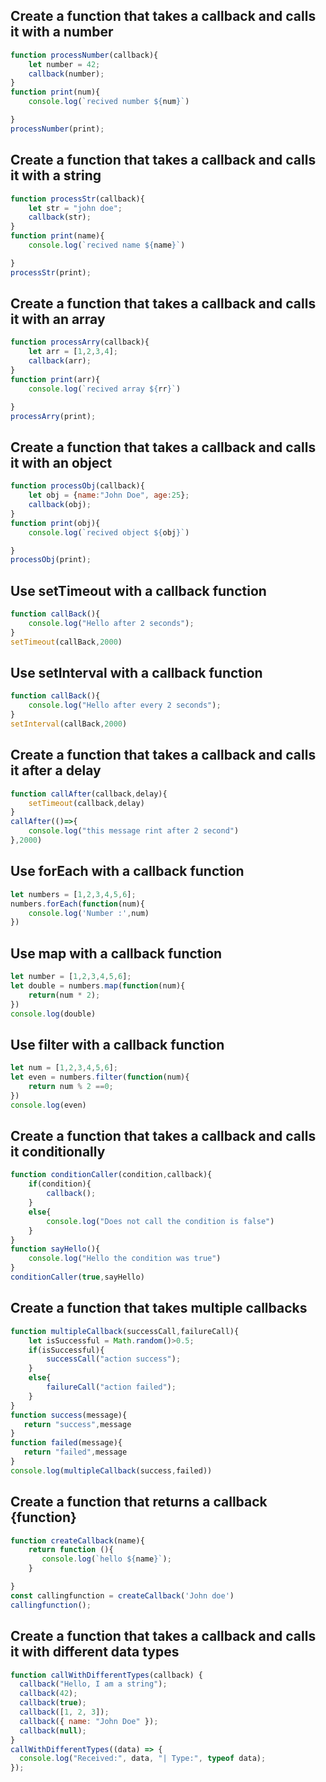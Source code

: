 ## Create a function that takes a callback and calls it with a number

```js
function processNumber(callback){
    let number = 42;
    callback(number);
}
function print(num){
    console.log(`recived number ${num}`)

}
processNumber(print);
```

## Create a function that takes a callback and calls it with a string

```js
function processStr(callback){
    let str = "john doe";
    callback(str);
}
function print(name){
    console.log(`recived name ${name}`)

}
processStr(print);
```

## Create a function that takes a callback and calls it with an array

```js
function processArry(callback){
    let arr = [1,2,3,4];
    callback(arr);
}
function print(arr){
    console.log(`recived array ${rr}`)

}
processArry(print);
```

## Create a function that takes a callback and calls it with an object

```js
function processObj(callback){
    let obj = {name:"John Doe", age:25};
    callback(obj);
}
function print(obj){
    console.log(`recived object ${obj}`)

}
processObj(print);
```

## Use setTimeout with a callback function

```js
function callBack(){
    console.log("Hello after 2 seconds");
}
setTimeout(callBack,2000)
```

## Use setInterval with a callback function

```js
function callBack(){
    console.log("Hello after every 2 seconds");
}
setInterval(callBack,2000)
```

## Create a function that takes a callback and calls it after a delay

```js
function callAfter(callback,delay){
    setTimeout(callback,delay)
}
callAfter(()=>{
    console.log("this message rint after 2 second")
},2000)
```

## Use forEach with a callback function

```js
let numbers = [1,2,3,4,5,6];
numbers.forEach(function(num){
    console.log('Number :',num)
})
```

## Use map with a callback function

```js
let number = [1,2,3,4,5,6];
let double = numbers.map(function(num){
    return(num * 2);
})
console.log(double)
```

## Use filter with a callback function

```js
let num = [1,2,3,4,5,6];
let even = numbers.filter(function(num){
    return num % 2 ==0;
})
console.log(even)
```

## Create a function that takes a callback and calls it conditionally

```js
function conditionCaller(condition,callback){
    if(condition){
        callback();
    }
    else{
        console.log("Does not call the condition is false")
    }
}
function sayHello(){
    console.log("Hello the condition was true")
}
conditionCaller(true,sayHello)
```

## Create a function that takes multiple callbacks

```js
function multipleCallback(successCall,failureCall){
    let isSuccessful = Math.random()>0.5;
    if(isSuccessful){
        successCall("action success");
    }
    else{
        failureCall("action failed");
    }
}
function success(message){
   return "success",message
}
function failed(message){
   return "failed",message
}
console.log(multipleCallback(success,failed))
```

## Create a function that returns a callback {function}

```js
function createCallback(name){
    return function (){
       console.log(`hello ${name}`);
    }

}
const callingfunction = createCallback('John doe')
callingfunction();
```

## Create a function that takes a callback and calls it with different data types

```js
function callWithDifferentTypes(callback) {
  callback("Hello, I am a string");
  callback(42);                  
  callback(true);                 
  callback([1, 2, 3]);           
  callback({ name: "John Doe" }); 
  callback(null);                 
}
callWithDifferentTypes((data) => {
  console.log("Received:", data, "| Type:", typeof data);
});
```
